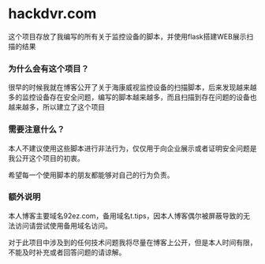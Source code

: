 # hackdvr.com
这个项目存放了我编写的所有关于监控设备的脚本，并使用flask搭建WEB展示扫描的结果
### 为什么会有这个项目？
很早的时候我就在博客公开了关于海康威视监控设备的扫描脚本，后来发现越来越多的监控设备存在安全问题，编写的脚本越来越多，而且扫描到存在问题的设备也越来越多，所以建立了这个项目
### 需要注意什么？
本人不建议使用这些脚本进行非法行为，仅仅用于向企业展示或者证明安全问题是我公开这个项目的初衷。

希望每一个使用脚本的朋友都能够对自己的行为负责。
### 额外说明
本人博客主要域名92ez.com，备用域名t.tips，因本人博客偶尔被屏蔽导致的无法访问请尝试使用备用域名访问。

对于此项目中涉及到的任何技术问题我将尽量在博客上公开，但是本人时间有限，不能及时补充或者回答问题的请谅解。
